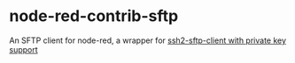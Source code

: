 # node-red-contrib-sftp
<p>An SFTP client for node-red, a wrapper for <a href="https://github.com/jyu213/ssh2-sftp-client">ssh2-sftp-client with private key support</a></p>